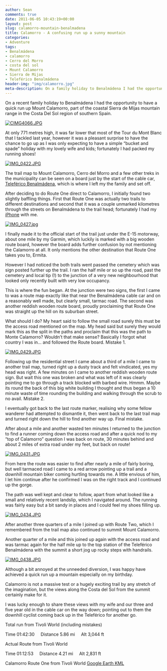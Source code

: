 ```yaml
---
author: Sean
comments: true
date: 2011-06-05 10:43:19+00:00
layout: post
slug: calamorro-mountain-benalmadena
title: Calamorro - A confusing run up a sunny mountain
categories:
- Adventure
tags:
- Benalmádena
- calamorro
- Cerro del Morro
- costa del sol
- Mount Calamorro
- Sierra de Mijas
- Teleférico Benalmádena
header-img: "img/calamorro.jpg"
meta-description: On a family holiday to Benalmádena I had the opportunity to have a quick run up Mount Calamorro, part of the coastal Sierra de Mijas mountain range.
---
```


On a recent family holiday to Benalmádena I had the opportunity to have a quick run up Mount Calamorro, part of the coastal Sierra de Mijas mountain range in the Costa Del Sol region of southern Spain.



[![CIMG4066.JPG](http://lh6.ggpht.com/-aXKRAD9Lkpk/TetFv1vDCzI/AAAAAAAAAUA/LHl3Tb0uFls/h350/CIMG4066.JPG)](http://lh6.ggpht.com/-aXKRAD9Lkpk/TetFv1vDCzI/AAAAAAAAAUA/LHl3Tb0uFls/CIMG4066.JPG)

At only 771 metres high, it was far lower that most of the Tour du Mont Blanc that I tackled last year, however it was a pleasant surprise to have the chance to go up as I was only expecting to have a simple “bucket and spade” holiday with my lovely wife and kids; fortunately I had packed my running shoes!

[![IMG_0422.JPG](http://lh3.ggpht.com/-c-cFVS3nRzQ/TetFxOszoiI/AAAAAAAAAVg/Vjp9r5AV-3w/h350/IMG_0422.JPG)](http://lh3.ggpht.com/-c-cFVS3nRzQ/TetFxOszoiI/AAAAAAAAAVg/Vjp9r5AV-3w/IMG_0422.JPG)

The trail map to Mount Calamorro, Cerro del Morro and a few other treks in the municipality can be seen on a board just by the start of the cable car, [Teleférico Benalmádena](http://www.telefericobenalmadena.com/), which is where I left my the family and set off.

After deciding to do Route One direct to Calamorro, I initially found two slightly baffling things. First that Route One was actually two trails to different destinations and second that it was a couple unmarked kilometres through the streets on Benalmádena to the trail head; fortunately I had my [iPhone](http://www.dealson3.co.uk/manufacturer/apple/) with me.

[![IMG_0427.jpg](http://lh5.ggpht.com/-76mh8vq7-0Q/TetGj2pOeqI/AAAAAAAAAUU/28h_jH-GZ10/h350/IMG_0427.jpg)](http://lh5.ggpht.com/-76mh8vq7-0Q/TetGj2pOeqI/AAAAAAAAAUU/28h_jH-GZ10/IMG_0427.jpg)

I finally made it to the official start of the trail just under the E-15 motorway, about one mile by my Garmin, which luckily is marked with a big wooden route board, however the board adds further confusion by not mentioning the Calamorro at all. It only mentions the other destination that Route One takes you to, Ermita.

However I had noticed the both trails went passed the cemetery which was sign posted further up the trail. I ran the half mile or so up the road, past the cemetery and local tip (!) to the junction of a very new neighbourhood that looked only recently built with very low occupancy.

This is where the fun began. At the junction were two signs, the first I came to was a route map exactly like that near the Benalmádena cable car and on a reasonably well made, but clearly small, tarmac road. The second was another reddish wooden route board, proudly proclaiming that Route One was straight up the hill on its suburban street.

What should I do? My heart said to follow the small road surely this must be the access road mentioned on the map. My head said but surely they would mark this as the split in the paths and proclaim that this was the path to Monte Calamorro? Wouldn’t that make sense? Basically I forgot what country I was in… and followed the Route board. Mistake 1.

[![IMG_0429.JPG](http://lh6.ggpht.com/-IqS-QKVwUOM/TetHBDlGcWI/AAAAAAAAAUc/tvjy0iTk9tM/h350/IMG_0429.JPG)](http://lh6.ggpht.com/-IqS-QKVwUOM/TetHBDlGcWI/AAAAAAAAAUc/tvjy0iTk9tM/IMG_0429.JPG)

Following up the residential street I came about a third of a mile I came to another trail map, turned right up a dusty track and felt vindicated, yes my head was right. A few minutes on I came to another reddish wooden route sign. But wait this one was broken and what was left of it was clearly pointing me to go through a track blocked with barbed wire. Hmmm. Maybe its round the back of this big white building I thought and thus began a 10 minute waste of time rounding the building and walking through the scrub to no avail. Mistake 2.

I eventually got back to the last route marker, realising why some fellow wanderer had attempted to dismantle it, then went back to the last trail map and turned right down the hill to find another way up. Final mistake.

After about a mile and another wasted ten minutes I returned to the junction to find a runner coming down the access road and after a quick nod to my “top of Calamorro” question I was back on route, 30 minutes behind and about 2 miles of extra road under my feet, but back on route!

[![IMG_0431.JPG](http://lh4.ggpht.com/-nL4NrmIL284/TetHpO8AdKI/AAAAAAAAAUo/_7dD2F9C0L4/h350/IMG_0431.JPG)](http://lh4.ggpht.com/-nL4NrmIL284/TetHpO8AdKI/AAAAAAAAAUo/_7dD2F9C0L4/IMG_0431.JPG)

From here the route was easier to find after nearly a mile of fairly boring, but well tarmaced road I came to a red arrow pointing up a trail and a downhill mountain biker coming hurtling towards me. A little envious of him, I let him continue after he confirmed I was on the right track and I continued up the gorge.

The path was well kept and clear to follow, apart from what looked like a small and relatively recent landslip, which I navigated around. The running was fairly easy but a bit sandy in places and I could feel my shoes filling up.

[![IMG_0434.JPG](http://lh3.ggpht.com/-ykI18NYGnvE/TetILHznAaI/AAAAAAAAAUw/CPXqIq1we40/h350/IMG_0434.JPG)](http://lh3.ggpht.com/-ykI18NYGnvE/TetILHznAaI/AAAAAAAAAUw/CPXqIq1we40/IMG_0434.JPG)

After another three quarters of a mile I joined up with Route Two, which I remembered from the trail map also continued to summit Mount Calamorro.

Another quarter of a mile and this joined up again with the access road and was tarmac again for the half mile up to the top station of the Teleférico Benalmádena with the summit a short jog up rocky steps with handrails.

[![IMG_0438.JPG](http://lh4.ggpht.com/-vpXswnYR1pc/TetKdDJAVlI/AAAAAAAAAV0/6kWIBgVZcV8/h350/IMG_0438.JPG)](http://lh4.ggpht.com/-vpXswnYR1pc/TetKdDJAVlI/AAAAAAAAAV0/6kWIBgVZcV8/IMG_0438.JPG)

Although a bit annoyed at the unneeded diversion, I was happy have achieved a quick run up a mountain especially on my birthday.

Calamorro is not a massive test or a hugely exciting trail by any stretch of the imagination, but the views along the Costa del Sol from the summit certainly make for it.

I was lucky enough to share these views with my wife and our three and five year old in the cable car on the way down; pointing out to them the downhill cyclist coming back up in the Teleférico for another go.



Total run from Tivoli World (including mistakes)

Time 01:42:30     Distance 5.86 mi     Alt 3,044 ft

Actual Route from Tivoli World

Time 01:12:53     Distance 4.21 mi     Alt 2,831 ft

Calamorro Route One from Tivoli World [Google Earth KML](http://sreilly.net/wp-content/blogs.dir/11/files/maps/Calamorro-Benalmádena.kml)


